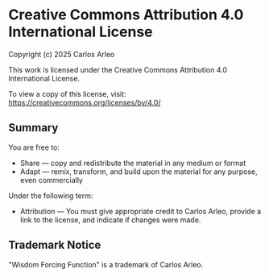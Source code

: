# Creative Commons Attribution 4.0 International License

Copyright (c) 2025 Carlos Arleo

This work is licensed under the Creative Commons Attribution 4.0 International License.

To view a copy of this license, visit:
https://creativecommons.org/licenses/by/4.0/

## Summary

You are free to:
- Share — copy and redistribute the material in any medium or format
- Adapt — remix, transform, and build upon the material for any purpose, even commercially

Under the following term:
- Attribution — You must give appropriate credit to Carlos Arleo, provide a link to the license, and indicate if changes were made.

## Trademark Notice

"Wisdom Forcing Function" is a trademark of Carlos Arleo.
